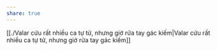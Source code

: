 ```yaml
---
share: true
---
```

[[./Valar cứu rất nhiều ca tự tử, nhưng giờ rửa tay gác kiếm|Valar cứu rất nhiều ca tự tử, nhưng giờ rửa tay gác kiếm]]